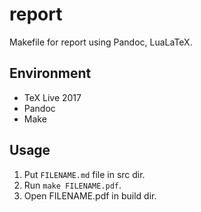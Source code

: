 # report
Makefile for report using Pandoc, LuaLaTeX.

## Environment

* TeX Live 2017
* Pandoc
* Make

## Usage

1. Put `FILENAME.md` file in src dir.
1. Run `make FILENAME.pdf`.
1. Open FILENAME.pdf in build dir.